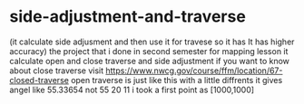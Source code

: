 # side-adjustment-and-traverse
(it calculate side adjusment and then use it for travese so it has It has higher accuracy)
the project that i done in second semester for mapping lesson it calculate open and close traverse and side adjustment
if you want to know about close traverse visit https://www.nwcg.gov/course/ffm/location/67-closed-traverse open traverse is just like this with a little diffrents 
it gives angel like 55.33654 not 55 20 11 i took a first point as [1000,1000]
